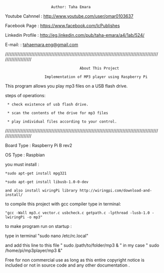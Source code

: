 

                         Author: Taha Emara



   Youtube Cahnnel  :  http://www.youtube.com/user/omar0103637

   Facebook Page    :  https://www.facebook.com/IcPublishes

   Linkedin Profile :  http://eg.linkedin.com/pub/taha-emara/a4/1ab/524/

   E-mail:          :  tahaemara.eng@gmail.com

////////////////////////////////////////////////////////////////////////////////////////////////////////////////////

                                      About This Project

                      Implementation of MP3 player using Raspberry Pi

   This program allows you play mp3 files on a USB flash drive.
   
   steps of operations:
   
     * check existence of usb flash drive.
     
     * scan the contents of the drive for mp3 files
     
     * play individual files according to your control.


////////////////////////////////////////////////////////////////////////////////////////////////////////////////////

   Board Type : Raspberry Pi B rev2

   OS Type    : Raspbian



   you must install :          

    *sudo apt-get install mpg321

    *sudo apt-get install libusb-1.0-0-dev

    and also install wiringPi library http://wiringpi.com/download-and-install/

   

 

  to compile this project with gcc compiler type in terminal:

    "gcc -Wall mp3.c vector.c usbcheck.c getpath.c -lpthread -lusb-1.0 -lwiringPi -o mp3"




  to make program run on startup :

   type in terminal "sudo nano /etc/rc.local" 

   and add this line to this file " sudo /path/to/folder/mp3 & "  in my case " sudo /home/pi/mp3player/mp3 &"


Free for non commercial use as long as this entire copyright notice is included or not in source code and any other documentation .
   
